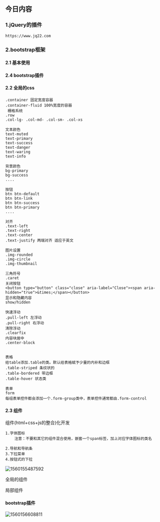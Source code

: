 ## 今日内容

### 1.jQuery的插件

```
https://www.jq22.com
```

### 2.bootstrap框架

#### 	2.1 基本使用

#### 

####    

####     2.4 bootstrap插件



#### 	2.2 全局的css

```
.container 固定宽度容器
.container-fluid 100%宽度的容器
 栅格系统
.row
.col-lg- .col-md- .col-sm- .col-xs

文本颜色
text-muted
text-primary
text-success
text-danger
text-waring
text-info

背景颜色
bg-primary
bg-success
....

按钮
btn btn-default
btn btn-link
btn btn-success
btn btn-primary
....

对齐
.text-left
.text-right
.text-center
.text-justify 两端对齐 适应于英文

图片设置
.img-rounded
.img-circle
.img-thumbnail 

三角符号
.caret
关闭按钮
<button type="button" class="close" aria-label="Close"><span aria-hidden="true">&times;</span></button>
显示和隐藏内容
show/hidden

快速浮动
.pull-left 左浮动
.pull-right 右浮动
清除浮动
.clearfix
内容块居中
.center-block


表格
给table添加.table的类。默认给表格赋予少量的内补和边框
.table-striped 条纹状的
.table-bordered 带边框
.table-hover 状态类

表单
form
每组表单控件都会添加一个.form-group类中，表单控件通常都由.form-control
```



####  2.3 组件

组件(html+css+js的整合)化开发

```
1.字体图标
	注意：不要和其它的组件混合使用，嵌套一个span标签，加上对应字体图标的类名
	
2.导航和导航条
3.下拉菜单
4.按钮式的下拉
```

![1560155487592](asset/1560155487592.png)



全局的组件

局部组件

#### bootstrap插件

![1560156608811](asset/1560156608811.png)